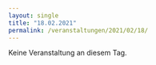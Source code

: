 ```yaml
---
layout: single
title: "18.02.2021"
permalink: /veranstaltungen/2021/02/18/
---
```


Keine Veranstaltung an diesem Tag.
